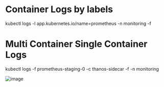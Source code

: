 # Container Logs by labels

kubectl logs -l app.kubernetes.io/name=prometheus -n monitoring -f

# Multi Container Single Container Logs

kubectl logs -f prometheus-staging-0 -c thanos-sidecar -f -n monitoring

![image](https://github.com/user-attachments/assets/bdfbf066-bcfe-4efb-b2d0-034069ef6e10)
